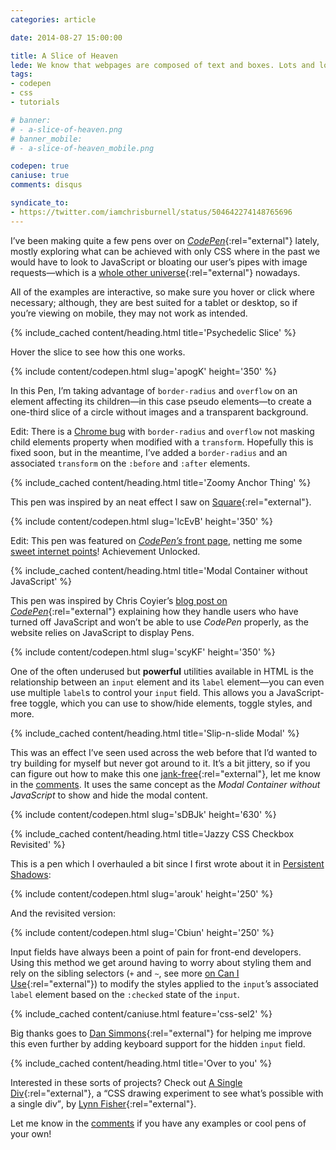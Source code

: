 ```yaml
---
categories: article

date: 2014-08-27 15:00:00

title: A Slice of Heaven
lede: We know that webpages are composed of text and boxes. Lots and lots of boxes. But with the power and might of CSS3 we can do some fancy stuff that never used to be possible.
tags:
- codepen
- css
- tutorials

# banner:
# - a-slice-of-heaven.png
# banner_mobile:
# - a-slice-of-heaven_mobile.png

codepen: true
caniuse: true
comments: disqus

syndicate_to:
- https://twitter.com/iamchrisburnell/status/504642274148765696
---
```



I’ve been making quite a few pens over on [*CodePen*](https://codepen.io){:rel="external"} lately, mostly exploring what can be achieved with only CSS where in the past we would have to look to JavaScript or bloating our user’s pipes with image requests—which is a [whole other universe](http://www.w3.org/html/wg/drafts/html/master/embedded-content.html#the-picture-element "The Picture Element"){:rel="external"} nowadays.

All of the examples are interactive, so make sure you hover or click where necessary; although, they are best suited for a tablet or desktop, so if you’re viewing on mobile, they may not work as intended.


{% include_cached content/heading.html title='Psychedelic Slice' %}

Hover the slice to see how this one works.

{% include content/codepen.html slug='apogK' height='350' %}

In this Pen, I’m taking advantage of `border-radius` and `overflow` on an element affecting its children—in this case pseudo elements—to create a one-third slice of a circle without images and a transparent background.

<div class="edit">
    Edit: There is a <a href="https://code.google.com/p/chromium/issues/detail?id=157218" rel="external">Chrome bug</a> with <code>border-radius</code> and <code>overflow</code> not masking child elements property when modified with a <code>transform</code>. Hopefully this is fixed soon, but in the meantime, I’ve added a <code>border-radius</code> and an associated <code>transform</code> on the <code>:before</code> and <code>:after</code> elements.
</div>


{% include_cached content/heading.html title='Zoomy Anchor Thing' %}

This pen was inspired by an neat effect I saw on [Square](https://squareup.com#verticals){:rel="external"}.

{% include content/codepen.html slug='lcEvB' height='350' %}

<div class="edit">
    Edit: This pen was featured on <a href="https://ss.chrisburnell.com/2014-08-28_1411.png" title="ego boost manifested in PNG format" rel="external  me"><em>CodePen’s</em> front page</a>, netting me some <a href="https://codepen.io/chrisburnell/details/lcEvB/#stats" title="Stats for this pen" rel="external">sweet internet points</a>! Achievement Unlocked.
</div>


{% include_cached content/heading.html title='Modal Container without JavaScript' %}

This pen was inspired by Chris Coyier’s [blog post on *CodePen*](https://codepen.io/chriscoyier/blog/a-closeable-noscript-warning-modal "A Closeable Noscript Warning Modal"){:rel="external"} explaining how they handle users who have turned off JavaScript and won’t be able to use *CodePen* properly, as the website relies on JavaScript to display Pens.

{% include content/codepen.html slug='scyKF' height='350' %}

One of the often underused but **powerful** utilities available in HTML is the relationship between an `input` element and its `label` element—you can even use multiple `label`s to control your `input` field. This allows you a JavaScript-free toggle, which you can use to show/hide elements, toggle styles, and more.


{% include_cached content/heading.html title='Slip-n-slide Modal' %}

This was an effect I’ve seen used across the web before that I’d wanted to try building for myself but never got around to it. It’s a bit jittery, so if you can figure out how to make this one [jank-free](http://jankfree.org/ "Jank Free"){:rel="external"}, let me know in the [comments](#comments). It uses the same concept as the *Modal Container without JavaScript* to show and hide the modal content.

{% include content/codepen.html slug='sDBJk' height='630' %}


{% include_cached content/heading.html title='Jazzy CSS Checkbox Revisited' %}

This is a pen which I overhauled a bit since I first wrote about it in <a href="{% post_url 2013-06-18-persistent-shadows %}">Persistent Shadows</a>:

{% include content/codepen.html slug='arouk' height='250' %}

And the revisited version:

{% include content/codepen.html slug='Cbiun' height='250' %}

Input fields have always been a point of pain for front-end developers. Using this method we get around having to worry about styling them and rely on the sibling selectors (`+` and `~`, see more [on Can I Use](http://caniuse.com/#search=css-sel2 "Sibling Selectors"){:rel="external"}) to modify the styles applied to the `input`’s associated `label` element based on the `:checked` state of the `input`.

{% include_cached content/caniuse.html feature='css-sel2' %}

Big thanks goes to [Dan Simmons](https://twitter.com/dansimau "Dan Simmons on Twitter"){:rel="external"} for helping me improve this even further by adding keyboard support for the hidden `input` field.


{% include_cached content/heading.html title='Over to you' %}

Interested in these sorts of projects? Check out [A Single Div](http://a.singlediv.com/ "A Single Div"){:rel="external"}, a <q>CSS drawing experiment to see what’s possible with a single div</q>, by [Lynn Fisher](https://twitter.com/lynnandtonic "Lynn Fisher"){:rel="external"}.

Let me know in the [comments](#comments) if you have any examples or cool pens of your own!

